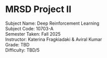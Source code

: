 # MRSD Project II
Subject Name: Deep Reinforcement Learning  
Subject Code: 10703-A  
Semester Taken: Fall 2025  
Instructor: Katerina Fragkiadaki & Aviral Kumar    
Grade: TBD  
Difficulty: TBD/5  
